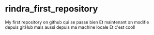 # rindra_first_repository
My first repository on github qui se passe bien
Et maintenant on modifie depuis gitHub
mais aussi depuis ma machine locale
Et c'est cool!
